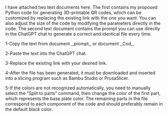 I have attached two text documents here. The first contains my proposed Python code for generating 3D-printable QR codes, which can be customized by replacing the existing link with the one you want. You can also adjust the size of the code by modifying the parameters directly in the code. The second text document contains the prompt you can use directly in the ChatGPT chat to generate a correct and identical file every time.

1-Copy the text from document ,,prompt,, or document ,,Cod,,.

2-Paste the text into the ChatGPT chat.

3-Replace the existing link with your desired link.

4-After the file has been generated, it must be downloaded and inserted into a slicing program such as Bambu Studio or PrusaSlicer.

5-If the colors are not recognized automatically, you need to manually select the “Split to parts” command, then change the color of the first part, which represents the base plate color. The remaining parts in the file correspond to each component of the code and should preferably remain in the default black color.
